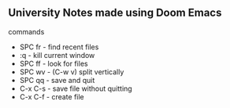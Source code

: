 ## University Notes made using Doom Emacs

commands
- SPC fr - find recent files
- :q - kill current window
- SPC ff - look for files
- SPC wv - (C-w v) split vertically
- SPC qq - save and quit
- C-x C-s - save file without quitting
- C-x C-f - create file
